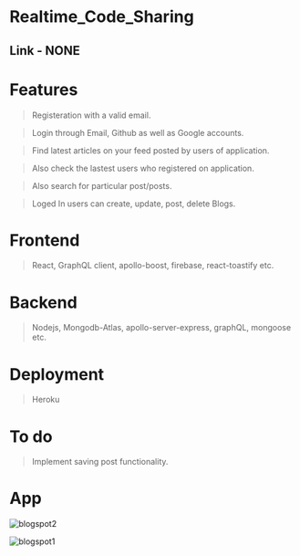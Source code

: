 # Realtime_Code_Sharing 

## Link - NONE

# Features 

> Registeration with a valid email.

> Login through Email, Github as well as Google accounts.
 
> Find latest articles on your feed posted by users of application.
 
> Also check the lastest users who registered on application.

> Also search for particular post/posts.

> Loged In users can create, update, post, delete Blogs.

# Frontend 

> React, GraphQL client, apollo-boost, firebase, react-toastify etc.

# Backend 

> Nodejs, Mongodb-Atlas, apollo-server-express, graphQL, mongoose etc.

# Deployment

> Heroku 

# To do

> Implement saving post functionality.

# App

![blogspot2](https://user-images.githubusercontent.com/57112545/122531515-34a8eb00-d03d-11eb-9959-316ea9c40580.png)


![blogspot1](https://user-images.githubusercontent.com/57112545/122531498-307ccd80-d03d-11eb-8b12-9333374b4db7.png)
